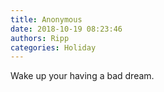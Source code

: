 ```yaml
---
title: Anonymous
date: 2018-10-19 08:23:46
authors: Ripp
categories: Holiday
---
```


 Wake up your having a bad dream.